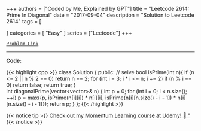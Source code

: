 
+++
authors = ["Coded by Me, Explained by GPT"]
title = "Leetcode 2614: Prime In Diagonal"
date = "2017-09-04"
description = "Solution to Leetcode 2614"
tags = [
    
]
categories = [
    "Easy"
]
series = ["Leetcode"]
+++



[`Problem Link`](https://leetcode.com/problems/prime-in-diagonal/description/)

---

**Code:**

{{< highlight cpp >}}
class Solution {
public:
  // seive
  bool isPrime(int n){
      if (n <= 2 || n % 2 == 0) 
          return n == 2;
      for (int i = 3; i * i <= n; i += 2)
          if (n % i == 0)
              return false;
      return true;
  }      
  int diagonalPrime(vector<vector<int>>& n) {
      int p = 0;
      for (int i = 0; i < n.size(); ++i)
          p = max({p, isPrime(n[i][i]) * n[i][i], 
              isPrime(n[i][n.size() - i - 1]) * n[i][n.size() - i - 1]});
      return p;
  }
};
{{< /highlight >}}



{{< notice tip >}}
[Check out my Momentum Learning course at Udemy! 🚀 "](https://www.udemy.com/course/blind-75-the-data-structures-and-algorithms-essentials/)
{{< /notice >}}

